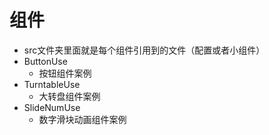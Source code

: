 # 组件

* src文件夹里面就是每个组件引用到的文件（配置或者小组件）
* ButtonUse
  * 按钮组件案例
* TurntableUse
  * 大转盘组件案例
* SlideNumUse
  * 数字滑块动画组件案例
  